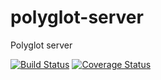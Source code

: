 # polyglot-server
Polyglot server

[![Build Status](https://travis-ci.org/MontrealCorpusTools/polyglot-server.svg?branch=master)](https://travis-ci.org/MontrealCorpusTools/polyglot-server)
[![Coverage Status](https://coveralls.io/repos/github/MontrealCorpusTools/polyglot-server/badge.svg?branch=master)](https://coveralls.io/github/MontrealCorpusTools/polyglot-server?branch=master)

